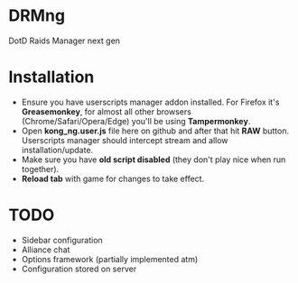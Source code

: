 # DRMng
DotD Raids Manager next gen

# Installation
* Ensure you have userscripts manager addon installed. For Firefox it's **Greasemonkey**, for almost all other browsers (Chrome/Safari/Opera/Edge) you'll  be using **Tampermonkey**.
* Open **kong_ng.user.js** file here on github and after that hit **RAW** button. Userscripts manager should intercept stream and allow installation/update.
* Make sure you have **old script disabled** (they don't play nice when run together).
* **Reload tab** with game for changes to take effect.

# TODO
* Sidebar configuration
* Alliance chat
* Options framework (partially implemented atm)
* Configuration stored on server
